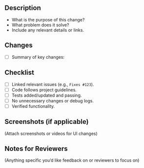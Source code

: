## Description  
- What is the purpose of this change?  
- What problem does it solve?  
- Include any relevant details or links.  

## Changes  
- [ ] Summary of key changes:  

## Checklist  
- [ ] Linked relevant issues (e.g., `Fixes #123`).  
- [ ] Code follows project guidelines.  
- [ ] Tests added/updated and passing.  
- [ ] No unnecessary changes or debug logs.  
- [ ] Verified functionality.  

## Screenshots (if applicable)  
(Attach screenshots or videos for UI changes)  

## Notes for Reviewers  
(Anything specific you’d like feedback on or reviewers to focus on)  